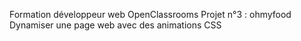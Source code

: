 Formation développeur web OpenClassrooms
Projet n°3 : ohmyfood
Dynamiser une page web avec des animations CSS
